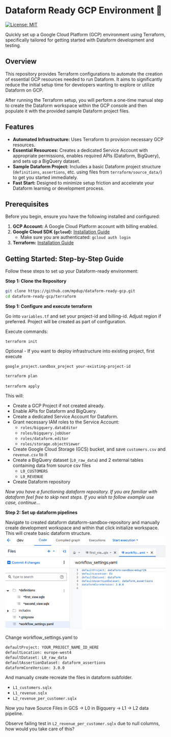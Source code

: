 # Dataform Ready GCP Environment 🚀

[![License: MIT](https://img.shields.io/badge/License-MIT-yellow.svg)](https://opensource.org/licenses/MIT)

Quickly set up a Google Cloud Platform (GCP) environment using Terraform, specifically tailored for getting started with Dataform development and testing.


## Overview

This repository provides Terraform configurations to automate the creation of essential GCP resources needed to run Dataform. It aims to significantly reduce the initial setup time for developers wanting to explore or utilize Dataform on GCP.

After running the Terraform setup, you will perform a one-time manual step to create the Dataform workspace within the GCP console and then populate it with the provided sample Dataform project files.

## Features

*   **Automated Infrastructure:** Uses Terraform to provision necessary GCP resources.
*   **Essential Resources:** Creates a dedicated Service Account with appropriate permissions, enables required APIs (Dataform, BigQuery), and sets up a BigQuery dataset.
*   **Sample Dataform Project:** Includes a basic Dataform project structure (`definitions`, `assertions`, etc. using files from `terraform/source_data/`) to get you started immediately.
*   **Fast Start:** Designed to minimize setup friction and accelerate your Dataform learning or development process.

## Prerequisites

Before you begin, ensure you have the following installed and configured:
1.  **GCP Account:** A Google Cloud Platform account with billing enabled.
2.  **Google Cloud SDK (`gcloud`):** [Installation Guide](https://cloud.google.com/sdk/docs/install)
    *   Make sure you are authenticated: `gcloud auth login`
3.  **Terraform:** [Installation Guide](https://learn.hashicorp.com/tutorials/terraform/install-cli)
## Getting Started: Step-by-Step Guide

Follow these steps to set up your Dataform-ready environment:

**Step 1: Clone the Repository**

```bash
git clone https://github.com/mpdup/dataform-ready-gcp.git
cd dataform-ready-gcp/terraform
```

**Step 1: Configure and execute terraform**

Go into `variables.tf` and set your project-id and billing-id. Adjust region if preferred. Project will be created as part of configuration.

Execute commands:

```
terraform init
```

Optional - If you want to deploy infrastructure into existing project, first execute

```
google_project.sandbox_project your-existing-project-id
```


```
terraform plan

terraform apply
```

This will:
- Create a GCP Project if not created already.
- Enable APIs for Dataform and BigQuery.
- Create a dedicated Service Account for Dataform.
- Grant necessary IAM roles to the Service Account:
    - `roles/bigquery.dataEditor`
    - `roles/bigquery.jobUser`
    - `roles/dataform.editor`
    - `roles/storage.objectViewer`
- Create Google Cloud Storage (GCS) bucket, and save `customers.csv` and `revenue.csv` to it
- Create a BigQuery dataset (`L0_raw_data`) and 2 external tables containing data from source csv files 
    - `L0_CUSTOMERS`
    - `L0_REVENUE`
- Create Dataform repository

*Now you have a functioning dataform repository. If you are familiar with dataform feel free to skip next steps. If you wish to follow example use case, continue...*

**Step 2: Set up dataform pipelines**

Navigate to created dataform dataform-sandbox-repository and manually create development workspace and within that click initialize workspace. This will create basic dataform structure.
![alt text](documentation/image.png)

Change workflow_settings.yaml to 

```
defaultProject: YOUR_PROJECT_NAME_ID_HERE
defaultLocation: europe-west4
defaultDataset: L0_raw_data
defaultAssertionDataset: dataform_assertions
dataformCoreVersion: 3.0.0
```

And manually create recreate the files in dataform subfolder.
- `L1_customers.sqlx`
- `L1_revenue.sqlx`
- `L2_revenue_per_customer.sqlx`

Now you have 
Source Files in GCS -> L0 in Bigquery -> L1 -> L2 data pipeline.

Observe failing test in `L2_revenue_per_customer.sqlx` due to null columns, how would you take care of this?